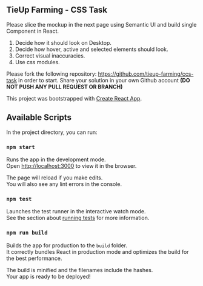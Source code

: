## TieUp Farming - CSS Task
Please slice the mockup in the next page using Semantic UI and build single Component in React.<br/>
1. Decide how it should look on Desktop.<br/>
2. Decide how hover, active and selected elements should look.<br/>
3. Correct visual inaccuracies.
4. Use css modules.<br/>

Please fork the following repository: https://github.com/tieup-farming/ccs-task in order to start.
Share your solution in your own Github account <b>(DO NOT PUSH ANY PULL REQUEST OR BRANCH)</b>


This project was bootstrapped with [Create React App](https://github.com/facebook/create-react-app).

## Available Scripts

In the project directory, you can run:

### `npm start`

Runs the app in the development mode.<br>
Open [http://localhost:3000](http://localhost:3000) to view it in the browser.

The page will reload if you make edits.<br>
You will also see any lint errors in the console.

### `npm test`

Launches the test runner in the interactive watch mode.<br>
See the section about [running tests](https://facebook.github.io/create-react-app/docs/running-tests) for more information.

### `npm run build`

Builds the app for production to the `build` folder.<br>
It correctly bundles React in production mode and optimizes the build for the best performance.

The build is minified and the filenames include the hashes.<br>
Your app is ready to be deployed!

